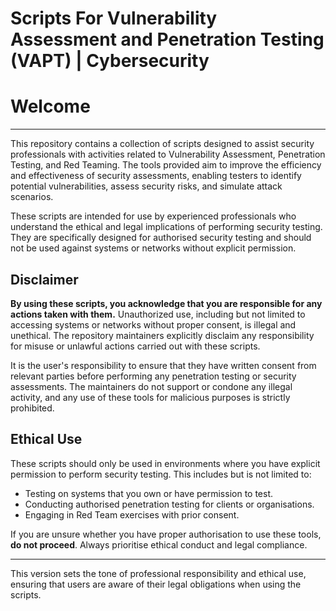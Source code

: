 # Scripts For Vulnerability Assessment and Penetration Testing (VAPT) | Cybersecurity

# Welcome
---

This repository contains a collection of scripts designed to assist security professionals with activities related to Vulnerability Assessment, Penetration Testing, and Red Teaming. The tools provided aim to improve the efficiency and effectiveness of security assessments, enabling testers to identify potential vulnerabilities, assess security risks, and simulate attack scenarios.

These scripts are intended for use by experienced professionals who understand the ethical and legal implications of performing security testing. They are specifically designed for authorised security testing and should not be used against systems or networks without explicit permission.

## Disclaimer

**By using these scripts, you acknowledge that you are responsible for any actions taken with them.** Unauthorized use, including but not limited to accessing systems or networks without proper consent, is illegal and unethical. The repository maintainers explicitly disclaim any responsibility for misuse or unlawful actions carried out with these scripts.

It is the user's responsibility to ensure that they have written consent from relevant parties before performing any penetration testing or security assessments. The maintainers do not support or condone any illegal activity, and any use of these tools for malicious purposes is strictly prohibited.

## Ethical Use

These scripts should only be used in environments where you have explicit permission to perform security testing. This includes but is not limited to:

- Testing on systems that you own or have permission to test.
- Conducting authorised penetration testing for clients or organisations.
- Engaging in Red Team exercises with prior consent.

If you are unsure whether you have proper authorisation to use these tools, **do not proceed**. Always prioritise ethical conduct and legal compliance.

---

This version sets the tone of professional responsibility and ethical use, ensuring that users are aware of their legal obligations when using the scripts.
